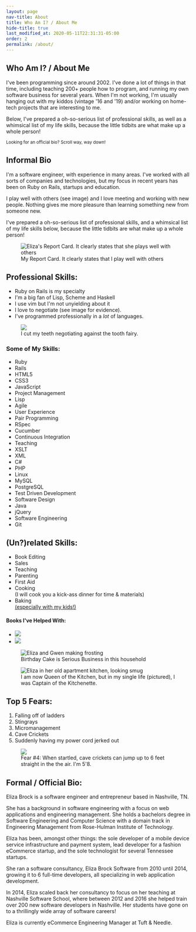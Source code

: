 ```yaml
---
layout: page
nav-title: About
title: Who Am I? / About Me
hide-title: true
last_modified_at: 2020-05-11T22:31:31-05:00
order: 2
permalink: /about/
---
```

<!-- TODO: Use aside tag for the right half content in some areas -->

<section class="low-key">
  <h1>Who Am I? / About Me</h1>
  <p>I've been programming since around 2002. I've done a lot of things in that time, including teaching 200+ people how to program, and running my own software business for several years. When I'm not working, I'm usually hanging out with my kiddos (vintage '16 and '19) and/or working on home-tech projects that are interesting to me.</p>
  <p>Below, I've prepared a oh-so-serious list of professional skills, as well as a whimsical list of my life skills, because the little tidbits are what make up a whole person!</p>

  <!-- TODO: Make this into an aside? -->
  <p><small>Looking for an official bio? Scroll way, way down!</small></p>
</section>

<section>
  <h2>Informal Bio</h2>
	<div class="half">
    <p>I'm a software engineer, with experience in many areas.  I've worked with all sorts of companies and technologies, but my focus in recent years has been on Ruby on Rails, startups and education.</p>
    <p>I play well with others (see image) and I love meeting and working with new people. Nothing gives me more pleasure than learning something new from someone new.</p>
    <p>I've prepared a oh-so-serious list of professional skills, and a whimsical list of my life skills below, because the little tidbits are what make up a whole person!</p>
  </div>
	<div class="half">
    <figure>
      <img src="/images/report_card.jpg" alt="Eliza's Report Card. It clearly states that she plays well with others" />
      <!-- TODO: Style figcaption to be smaller and greyer -->
      <figcaption>My Report Card. It clearly states that I play well with others</figcaption>
    </figure>
  </div>
</section>

<section>
  <h2>Professional Skills:</h2>
	<div class="half">
    <ul>
      <li>Ruby on Rails is my specialty</li>
      <li>I'm a big fan of Lisp, Scheme and Haskell</li>
      <li>I use vim but I'm not unyielding about it</li>
      <li>I love to negotiate (see image for evidence).</li>
      <li>I've programmed professionally in a <em>lot</em> of languages.</li>
    </ul>
  </div>
	<div class="half">
    <figure>
      <img src="/images/tooth-fairy-negotiations.jpg" />
      <figcaption>I cut my teeth negotiating against the tooth fairy.</figcaption>
    </figure>
  </div>
	<div>
    <h3>Some of My Skills:</h3>
    <ul id="skill_set">
      <li>Ruby</li>
      <li>Rails</li>
      <li>HTML5</li>
      <li>CSS3</li>
      <li>JavaScript</li>
      <li>Project Management</li>
      <li>Lisp</li>
      <li>Agile</li>
      <li>User Experience</li>
      <li>Pair Programming</li>
      <li>RSpec</li>
      <li>Cucumber</li>
      <li>Continuous Integration</li>
      <li>Teaching</li>
      <li>XSLT</li>
      <li>XML</li>
      <li>C#</li>
      <li>PHP</li>
      <li>Linux</li>
      <li>MySQL</li>
      <li>PostgreSQL</li>
      <li>Test Driven Development</li>
      <li>Software Design</li>
      <li>Java</li>
      <li>jQuery</li>
      <li>Software Engineering</li>
      <li>Git</li>
    </ul>
  </div>
</section>

<section>
  <h2>(Un?)related Skills:</h2>
	<div class="half">
    <ul>
      <li>Book Editing</li>
      <li>Sales</li>
      <li>Teaching</li>
      <li>Parenting</li>
      <li>First Aid</li>
      <li>Cooking
      <br>
      (I will cook you a kick-ass dinner for time &amp; materials)</li>
      <li>Baking
      <br>
      <a href="https://gwenscookbook.com">(especially with my kids!)</a></li>
    </ul>
    <h4>Books I've Helped With:</h4>
    <ul class="two-up">
      <li><img src="/images/cadenza.jpg" /></li>
      <li><img src="/images/rails3way.jpg" /></li>
    </ul>
  </div>
	<div class="half">
    <figure>
      <img src="/images/baking_fionas_cake_with_gwen.png" alt="Eliza and Gwen making frosting" />
      <figcaption>Birthday Cake is Serious Business in this household</figcaption>
    </figure>
    <figure>
      <img src="/images/eliza-captain-morgan.jpg" alt="Eliza in her old apartment kitchen, looking smug" />
      <figcaption>I am now Queen of the Kitchen, but in my single life (pictured), I was Captain of the Kitchenette.</figcaption>
    </figure>
  </div>
</section>

<section>
  <h2>Top 5 Fears:</h2>
	<div class="half">
    <ol>
      <li>Falling off of ladders</li>
      <li>Stingrays</li>
      <li>Micromanagement</li>
      <li>Cave Crickets</li>
      <li>Suddenly having my power cord jerked out</li>
    </ol>
  </div>
	<div class="half">
    <figure>
      <img src="/images/cave cricket.jpeg" />
      <figcaption>
        Fear #4: When startled, cave crickets can jump up to 6 feet straight in the the air.  I'm 5'8.</figcaption>
    </figure>
  </div>
</section>

<section>
  <h2>Formal / Official Bio:</h2>
  <!-- TODO: Update this based on what I used for my distinguished young alumni application -->

  <p>Eliza Brock is a software engineer and entrepreneur based in Nashville, TN.</p>

  <p>She has a background in software engineering with a focus on web applications and engineering management. She holds a bachelors degree in Software Engineering and Computer Science with a domain track in Engineering Management from Rose-Hulman Institute of Technology.</p>

  <p>Eliza has been, amongst other things: the sole developer of a mobile device service infrastructure and payment system, lead developer for a fashion eCommerce startup, and the sole technologist for several Tennessee startups.</p>

  <p>She ran a software consultancy, Eliza Brock Software from 2010 until 2014, growing it to 6 full-time developers, all specializing in web application development.</p>

  <p>In 2014, Eliza scaled back her consultancy to focus on her teaching at Nashville Software School, where between 2012 and 2016 she helped train over 200 new software developers in Nashville.  Her students have gone on to a thrillingly wide array of software careers!</p>

  <p>Eliza is currently eCommerce Engineering Manager at Tuft & Needle.</p>
</section>

